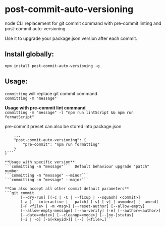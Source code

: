 # post-commit-auto-versioning
node CLI replacement for git commit command with pre-commit linting and post-commit auto-versioning  

Use it to upgrade your package.json version after each commit.

## Install globally:   
```npm install post-commit-auto-versioning -g```  

## Usage:
```committing``` will replace git commit command  
```committing -m "message"```

**Usage with pre-commit lint command**   
```committing -m "message" -l "npm run lintScript && npm run formatScript"```  

pre-commit preset can also be stored into package.json
```{
	...
	"post-commit-auto-versioning": {
		"pre-commit": "npm run formatting"
	}
}```

**Usage with specific version**  
```committing -m "message"```  Default behaviour upgrade "patch" number  
```committing -m "message" --minor```  
```committing -m "message" --major```  

**Can also accept all other commit default parameters**  
```git commit
	   [--dry-run] [(-c | -C | --fixup | --squash) <commit>]
       [-a | --interactive | --patch] [-s] [-v] [-u<mode>] [--amend]
	   [-F <file> | -m <msg>] [--reset-author] [--allow-empty]
	   [--allow-empty-message] [--no-verify] [-e] [--author=<author>]
	   [--date=<date>] [--cleanup=<mode>] [--[no-]status]
	   [-i | -o] [-S[<keyid>]] [--] [<file>…​]```